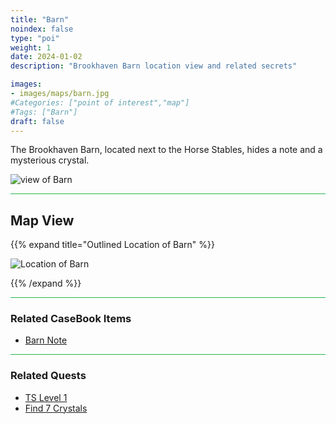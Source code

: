 ```yaml
---
title: "Barn"
noindex: false
type: "poi"
weight: 1
date: 2024-01-02
description: "Brookhaven Barn location view and related secrets"

images:
- images/maps/barn.jpg
#Categories: ["point of interest","map"]
#Tags: ["Barn"]
draft: false
--- 
```


The Brookhaven Barn, located next to the Horse Stables, hides a note and a mysterious crystal. 

![view of Barn](/images/maps/barn.jpg)

<hr style="background-color: #28b44c" size=8>

## Map View

{{% expand title="Outlined Location of Barn" %}}

![Location of Barn](/images/maps/barn.png)

{{% /expand %}}

<hr style="background-color: #28b44c" size=8>

### Related CaseBook Items

- [Barn Note](/casebook/notes/mrb/#barn)

<hr style="background-color: #28b44c" size=8>

### Related Quests

- [TS Level 1](/lore/special_tools/ts_lvl1)
- [Find 7 Crystals](/lore/quests/find_7_crystals)
